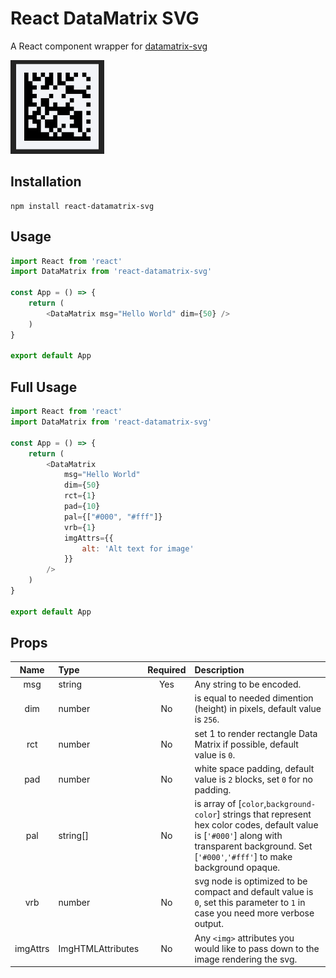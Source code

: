 # React DataMatrix SVG

A React component wrapper for [datamatrix-svg](https://github.com/datalog/datamatrix-svg)

<img src="https://github.com/lvstross/react-datamatrix/blob/main/public/assets/datamatrix-svg.jpg?raw=true" width="150px" height="150px" />

## Installation
    npm install react-datamatrix-svg

## Usage

```javascript
import React from 'react'
import DataMatrix from 'react-datamatrix-svg'

const App = () => {
    return (
        <DataMatrix msg="Hello World" dim={50} />
    )
}

export default App
```

## Full Usage

```javascript
import React from 'react'
import DataMatrix from 'react-datamatrix-svg'

const App = () => {
    return (
        <DataMatrix
            msg="Hello World"
            dim={50}
            rct={1}
            pad={10}
            pal={["#000", "#fff"]}
            vrb={1}
            imgAttrs={{
                alt: 'Alt text for image'
            }}
        />
    )
}

export default App
```

## Props
| Name | Type | Required | Description |
|:---:|:---|:---:|:---|
| msg | string | Yes | Any string to be encoded. |
| dim | number | No  | is equal to needed dimention (height) in pixels, default value is `256`. |
| rct | number | No  | set 1 to render rectangle Data Matrix if possible, default value is `0`. |
| pad | number | No  | white space padding, default value is `2` blocks, set `0` for no padding. |
| pal | string[] | No | is array of [`color`,`background-color`] strings that represent hex color codes, default value is [`'#000'`] along with transparent background. Set [`'#000'`,`'#fff'`] to make background opaque.
| vrb | number | No | svg node is optimized to be compact and default value is `0`, set this parameter to `1` in case you need more verbose output. |
| imgAttrs | ImgHTMLAttributes | No | Any `<img>` attributes you would like to pass down to the image rendering the svg. |
